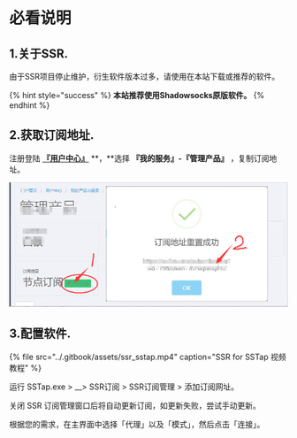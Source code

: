 # 必看说明

## 1.关于SSR.

由于SSR项目停止维护，衍生软件版本过多，请使用在本站下载或推荐的软件。

{% hint style="success" %}
**本站推荐使用Shadowsocks原版软件。**
{% endhint %}

## 2.获取订阅地址.

注册登陆 [**『用户中心』**](https://ss.5mu.me/) **，**选择 **『我的服务』-『管理产品』** ，复制订阅地址。

![](../.gitbook/assets/subscribe.jpg)

## 3.配置软件.

{% file src="../.gitbook/assets/ssr\_sstap.mp4" caption="SSR for SSTap 视频教程" %}

运行 SSTap.exe &gt;  __&gt; SSR订阅 &gt; SSR订阅管理 &gt; 添加订阅网址。

关闭 SSR 订阅管理窗口后将自动更新订阅，如更新失败，尝试手动更新。

根据您的需求，在主界面中选择「代理」以及「模式」，然后点击「连接」。

